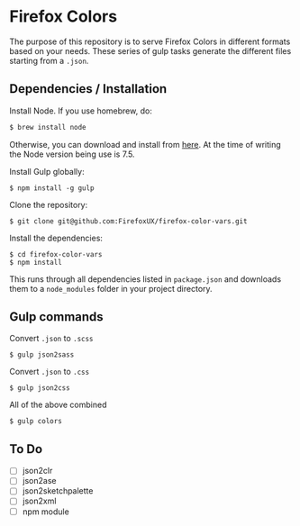 # Firefox Colors

The purpose of this repository is to serve Firefox Colors in different formats based on your needs. These series of gulp tasks generate the different files starting from a `.json`.

## Dependencies / Installation

Install Node. If you use homebrew, do:

```bash
$ brew install node
```

Otherwise, you can download and install from [here](http://nodejs.org/download/). At the time of writing the Node version being use is 7.5.

Install Gulp globally:

```
$ npm install -g gulp
```

Clone the repository:

```
$ git clone git@github.com:FirefoxUX/firefox-color-vars.git
```

Install the dependencies:

```
$ cd firefox-color-vars
$ npm install
```

This runs through all dependencies listed in `package.json` and downloads them to a `node_modules` folder in your project directory.

## Gulp commands

Convert `.json` to `.scss`

```
$ gulp json2sass
```

Convert `.json` to `.css`

```
$ gulp json2css
```

All of the above combined

```
$ gulp colors
```

## To Do

- [ ] json2clr
- [ ] json2ase
- [ ] json2sketchpalette
- [ ] json2xml
- [ ] npm module